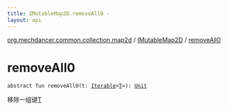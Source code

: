 ```yaml
---
title: IMutableMap2D.removeAll0 - 
layout: api
---
```


<div class='api-docs-breadcrumbs'><a href="../index.html">org.mechdancer.common.collection.map2d</a> / <a href="index.html">IMutableMap2D</a> / <a href="./remove-all0.html">removeAll0</a></div>

# removeAll0

<div class="signature"><code><span class="keyword">abstract</span> <span class="keyword">fun </span><span class="identifier">removeAll0</span><span class="symbol">(</span><span class="parameterName" id="org.mechdancer.common.collection.map2d.IMutableMap2D$removeAll0(kotlin.collections.Iterable((org.mechdancer.common.collection.map2d.IMutableMap2D.T)))/t">t</span><span class="symbol">:</span>&nbsp;<a href="https://kotlinlang.org/api/latest/jvm/stdlib/kotlin.collections/-iterable/index.html"><span class="identifier">Iterable</span></a><span class="symbol">&lt;</span><a href="index.html#T"><span class="identifier">T</span></a><span class="symbol">&gt;</span><span class="symbol">)</span><span class="symbol">: </span><a href="https://kotlinlang.org/api/latest/jvm/stdlib/kotlin/-unit/index.html"><span class="identifier">Unit</span></a></code></div>

移除一组键<a href="index.html#T">T</a>


